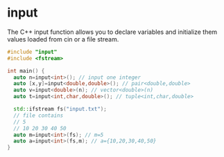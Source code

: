 # input
The C++ input function allows you to declare variables and initialize them values loaded from cin or a file stream.

```c++
#include "input"
#include <fstream>

int main() {
  auto n=input<int>(); // input one integer
  auto [x,y]=input<double,double>(); // pair<double,double>
  auto v=input<double>(n); // vector<double>(n)
  auto t=input<int,char,double>(); // tuple<int,char,double>

  std::ifstream fs("input.txt");
  // file contains
  // 5
  // 10 20 30 40 50
  auto m=input<int>(fs); // m=5
  auto a=input<int>(fs,m); // a={10,20,30,40,50}
}
```
